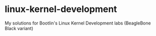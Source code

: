 # linux-kernel-development
My solutions for Bootlin's Linux Kernel Development labs (BeagleBone Black variant)
